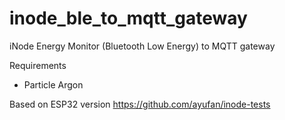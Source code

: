 # inode_ble_to_mqtt_gateway
iNode Energy Monitor (Bluetooth Low Energy) to MQTT gateway

Requirements
- Particle Argon

Based on ESP32 version 
https://github.com/ayufan/inode-tests
